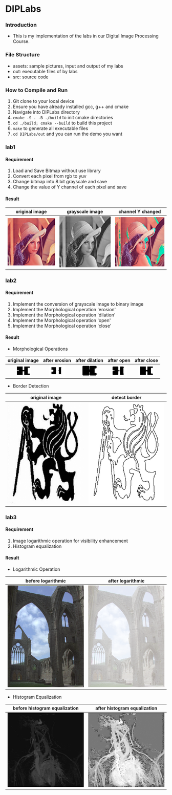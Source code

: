 # DIPLabs

### Introduction

* This is my implementation of the labs in our Digital Image Processing Course.

### File Structure

* assets: sample pictures, input and output of my labs
* out: executable files of by labs
* src: source code

### How to Compile and Run

1. Git clone to your local device
2. Ensure you have already installed gcc, g++ and cmake
3. Navigate into DIPLabs directory
4. `cmake -S . -B ./build` to init cmake directories
5. `cd ./build; cmake --build` to build this project
6. `make` to generate all executable files
7. `cd DIPLabs/out` and you can run the demo you want

### lab1

#### Requirement

1. Load and Save Bitmap without use library
2. Convert each pixel from rgb to yuv
3. Change bitmap into 8 bit grayscale and save
4. Change the value of Y channel of each pixel and save

#### Result

|             original image              |                grayscale image                |                 channel Y changed                 |
|:---------------------------------------:|:---------------------------------------------:|:-------------------------------------------------:|
| ![image-1-1](./assets/lab1/in/lena.bmp) | ![image-1-2](./assets/lab1/out/lena_gray.bmp) | ![image-1-3](./assets/lab1/out/lena_convertY.bmp) |

### lab2

#### Requirement

1. Implement the conversion of grayscale image to binary image
2. Implement the Morphological operation 'erosion'
3. Implement the Morphological operation 'dilation'
4. Implement the Morphological operation 'open'
5. Implement the Morphological operation 'close'

#### Result

* Morphological Operations

|              original image               |                   after erosion                   |                   after dilation                   |                   after open                   |                   after close                   |
|:-----------------------------------------:|:-------------------------------------------------:|:--------------------------------------------------:|:----------------------------------------------:|:-----------------------------------------------:|
| ![image-2-1](./assets/lab2/in/origin.bmp) | ![image-2-2](./assets/lab2/out/after_erosion.bmp) | ![image-2-3](./assets/lab2/out/after_dilation.bmp) | ![image-2-4](./assets/lab2/out/after_open.bmp) | ![image-2-5](./assets/lab2/out/after_close.bmp) |

* Border Detection

|               original image               |                   detect border                    |
|:------------------------------------------:|:--------------------------------------------------:|
| ![image-2-6](./assets/lab2/in/soldier.bmp) | ![image-2-7](./assets/lab2/out/soldier_border.bmp) |

### lab3

#### Requirement

1. Image logarithmic operation for visibility enhancement
2. Histogram equalization

#### Result

* Logarithmic Operation

|                  before logarithmic                   |                   after logarithmic                   |
|:-----------------------------------------------------:|:-----------------------------------------------------:|
| ![image-3-1](./assets/lab3/in/before_logarithmic.bmp) | ![image-3-2](./assets/lab3/out/after_logarithmic.bmp) |


* Histogram Equalization

|          before histogram equalization           |           after histogram equalization           |
|:------------------------------------------------:|:------------------------------------------------:|
| ![image-3-3](./assets/lab3/in/before_histeq.bmp) | ![image-3-4](./assets/lab3/out/after_histeq.bmp) |
